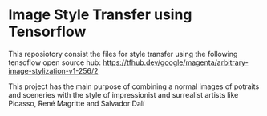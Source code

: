 # Image Style Transfer using Tensorflow
This reposiotory consist the files for style transfer using the following tensoflow open source hub:
https://tfhub.dev/google/magenta/arbitrary-image-stylization-v1-256/2

This project has the main purpose of combining a normal images of potraits and sceneries with the style of impressionist and surrealist artists like Picasso, René Magritte and Salvador Dalí

